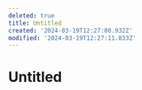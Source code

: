 ```yaml
---
deleted: true
title: Untitled
created: '2024-03-19T12:27:00.932Z'
modified: '2024-03-19T12:27:11.833Z'
---
```


# Untitled
